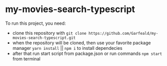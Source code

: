 # my-movies-search-typescript

To run this project, you need:
- clone this repository with `git clone https://github.com/Garfeald/my-movies-search-typescript.git`
- when the repository will be cloned, then use your favorite package manager `yarn install` || `npm i` to install dependecies
- after that run start script from package.json or run commands `npm start` from terminal

